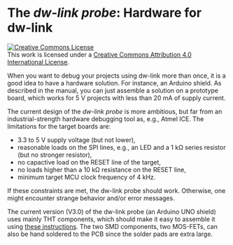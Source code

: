 # The *dw-link probe*: Hardware for dw-link

<a rel="license" href="http://creativecommons.org/licenses/by/4.0/"><img alt="Creative Commons License" style="border-width:0" src="https://i.creativecommons.org/l/by/4.0/88x31.png" /></a><br />This work is licensed under a <a rel="license" href="http://creativecommons.org/licenses/by/4.0/">Creative Commons Attribution 4.0 International License</a>.

When you want to debug  your projects using dw-link more than once, it is a good idea to have a hardware solution. For instance, an Arduino shield. As described in the manual, you can just assemble a solution on a prototype board, which works for 5 V projects with less than 20 mA of supply current. 

The current design of the *dw-link probe* is more ambitious, but far from an industrial-strength hardware debugging tool as, e.g., Atmel ICE. The limitations for the target boards are:

* 3.3 to 5 V supply voltage (but not lower),
* reasonable loads on the SPI lines, e.g., an LED and a 1 kΩ series resistor (but no stronger resistor),
* no capactive load on the RESET line of the target,
* no loads higher than a 10 kΩ resistance on the RESET line,
* minimum target MCU clock frequency of 4 kHz.

If these constraints are met, the dw-link probe should work.  Otherwise, one might encounter strange behavior and/or error messages. 

The current version (V3.0) of the dw-link probe (an Arduino UNO shield) uses mainly THT components, which should make it easy to assemble it using [these instructions](assembly.md). The two SMD components, two MOS-FETs, can also be hand soldered to the PCB since the solder pads are extra large. 

